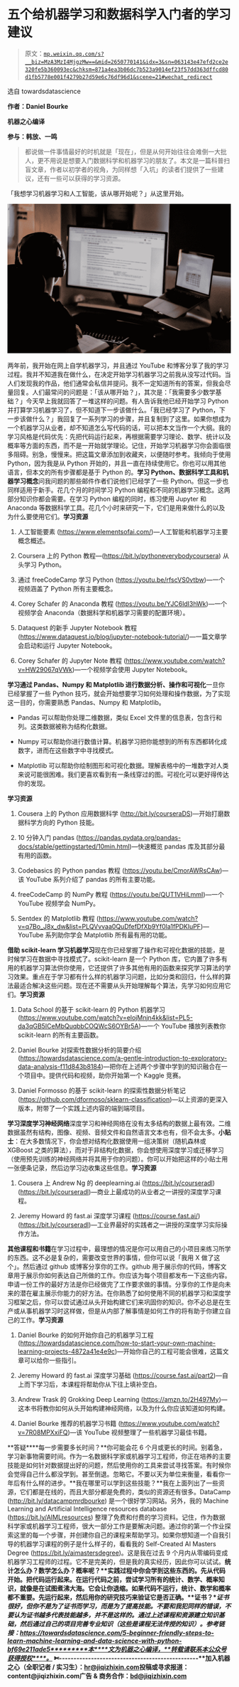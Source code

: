 # 五个给机器学习和数据科学入门者的学习建议

> 原文：[`mp.weixin.qq.com/s?__biz=MzA3MzI4MjgzMw==&mid=2650770141&idx=3&sn=063143e47efd2ce2e320fe5b360093ec&chksm=871a4ea3b06dc7b523a9014ef23f57dd363dffcd80d1fb5778e001f4279b27d59e6c76df96d1&scene=21#wechat_redirect`](http://mp.weixin.qq.com/s?__biz=MzA3MzI4MjgzMw==&mid=2650770141&idx=3&sn=063143e47efd2ce2e320fe5b360093ec&chksm=871a4ea3b06dc7b523a9014ef23f57dd363dffcd80d1fb5778e001f4279b27d59e6c76df96d1&scene=21#wechat_redirect)

选自 towardsdatascience

**作者：Daniel Bourke**

**机器之心编译**

**参与：韩放、一鸣**

> 都说做一件事情最好的时机就是「现在」，但是从何开始往往会难倒一大批人，更不用说是想要入门数据科学和机器学习的朋友了。本文是一篇科普扫盲文章，作者以初学者的视角，为同样想「入坑」的读者们提供了一些建议，还有一些可以获得的学习资源。

「我想学习机器学习和人工智能，该从哪开始呢？」从这里开始。

![](img/3d6dfb08f92cc022c41f0c9511a7b774.jpg)

两年前，我开始在网上自学机器学习，并且通过 YouTube 和博客分享了我的学习过程。我并不知道我在做什么，在决定开始学习机器学习之前我从没写过代码。当人们发现我的作品，他们通常会私信并提问。我不一定知道所有的答案，但我会尽量回复。人们最常问的问题是：「该从哪开始？」，其次是：「我需要多少数学基础？」今天早上我就回答了一堆这样的问题。有人告诉我他已经开始学习 Python 并打算学习机器学习了，但不知道下一步该做什么。「我已经学习了 Python，下一步该做什么？」我回复了一系列学习的步骤，并且复制到了这里。如果你想成为一个机器学习从业者，却不知道怎么写代码的话，可以把本文当作一个大纲。我的学习风格是代码优先：先把代码运行起来，再根据需要学习理论、数学、统计以及概率等方面的东西，而不是一开始就学理论。记住，开始学习机器学习你会面临很多阻碍。别急，慢慢来。把这篇文章添加到收藏夹，以便随时参考。我倾向于使用 Python，因为我是从 Python 开始的，并且一直在持续使用它。你也可以用其他语言，但本文的所有步骤都是基于 Python 的。**学习 Python、数据科学工具和机器学习概念**问我问题的那些邮件作者们说他们已经学了一些 Python。但这一步也同样适用于新手。花几个月的时间学习 Python 编程和不同的机器学习概念。这两部分知识你都会需要。在学习 Python 编程的同时，练习使用 Jupyter 和 Anaconda 等数据科学工具。花几个小时来研究一下，它们是用来做什么的以及为什么要使用它们。**学习资源**

1.  人工智能要素 (https://www.elementsofai.com/)—人工智能和机器学习主要概念概述。

2.  Coursera 上的 Python 教程—(https://bit.ly/pythoneverybodycoursera) 从头学习 Python。

3.  通过 freeCodeCamp 学习 Python (https://youtu.be/rfscVS0vtbw)—一个视频涵盖了 Python 所有主要概念。

4.  Corey Schafer 的 Anaconda 教程 (https://youtu.be/YJC6ldI3hWk)—一个视频学会 Anaconda（数据科学和机器学习需要的配置环境）。

5.  Dataquest 的新手 Jupyter Notebook 教程 (https://www.dataquest.io/blog/jupyter-notebook-tutorial/)—一篇文章学会启动和运行 Jupyter Notebook。

6.  Corey Schafer 的 Jupyter Note 教程 (https://www.youtube.com/watch?v=HW29067qVWk)—一个视频学会使用 Jupyter Notebook。

**学习通过 Pandas、Numpy 和 Matplotlib 进行数据分析、操作和可视化**一旦你已经掌握了一些 Python 技巧，就会开始想要学习如何处理和操作数据，为了实现这一目的，你需要熟悉 Pandas、Numpy 和 Matplotlib。

*   Pandas 可以帮助你处理二维数据，类似 Excel 文件里的信息表，包含行和列。这类数据被称为结构化数据。

*   Numpy 可以帮助你进行数值计算。机器学习把你能想到的所有东西都转化成数字，进而在这些数字中寻找模式。

*   Matplotlib 可以帮助你绘制图形和可视化数据。理解表格中的一堆数字对人类来说可能很困难。我们更喜欢看到有一条线穿过的图。可视化可以更好得传达你的发现。

**学习资源**

1.  Cousera 上的 Python 应用数据科学 (http://bit.ly/courseraDS)—开始打磨数据科学方向的 Python 技能。

2.  10 分钟入门 pandas (https://pandas.pydata.org/pandas-docs/stable/gettingstarted/10min.html)—快速概览 pandas 库及其部分最有用的函数。

3.  Codebasics 的 Python pandas 教程 (https://youtu.be/CmorAWRsCAw)—该 YouTube 系列介绍了 pandas 的所有主要功能。

4.  freeCodeCamp 的 NumPy 教程 (https://youtu.be/QUT1VHiLmmI)—一个 YouTube 视频学会 NumPy。

5.  Sentdex 的 Matplotlib 教程 (https://www.youtube.com/watch?v=q7Bo_J8x_dw&list=PLQVvvaa0QuDfefDfXb9Yf0la1fPDKluPF)—YouTube 系列助你学会 Matplotlib 所有最有用的功能。

**借助 scikit-learn 学习机器学习**现在你已经掌握了操作和可视化数据的技能，是时候学习在数据中寻找模式了。scikit-learn 是一个 Python 库，它内置了许多有用的机器学习算法供你使用，它还提供了许多其他有用的函数来探究学习算法的学习效果。重点在于学习都有什么样的机器学习问题，比如分类和回归，什么样的算法最适合解决这些问题。现在还不需要从头开始理解每个算法，先学习如何应用它们。**学习资源**

1.  Data School 的基于 scikit-learn 的 Python 机器学习 (https://www.youtube.com/watch?v=elojMnjn4kk&list=PL5-da3qGB5ICeMbQuqbbCOQWcS6OYBr5A)—一个 YouTube 播放列表教你 scikit-learn 的所有主要函数。

2.  Daniel Bourke 对探索性数据分析的简要介绍 (https://towardsdatascience.com/a-gentle-introduction-to-exploratory-data-analysis-f11d843b8184)—把你在上述两个步骤中学到的知识融合在一个项目中。提供代码和视频，助你开始第一个 Kaggle 竞赛。

3.  Daniel Formosso 的基于 scikit-learn 的探索性数据分析笔记 (https://github.com/dformoso/sklearn-classification)—以上资源的更深入版本，附带了一个实践上述内容的端到端项目。

**学习深度学习神经网络**深度学习和神经网络在没有太多结构的数据上最有效。二维数据虽然有结构，图像、视频、音频文件和自然语言文本也有，但不会太多。**小贴士**：在大多数情况下，你会想对结构化数据使用一组决策树（随机森林或 XGBoost 之类的算法），而对于非结构化数据，你会想使用深度学习或迁移学习（使用预先训练的神经网络并将其用于你的问题）。你可以开始把这样的小贴士用一张便条记录，然后边学习边收集这些信息。**学习资源**

1.  Cousera 上 Andrew Ng 的 deeplearning.ai (https://bit.ly/courseradl) (https://bit.ly/courseradl)—商业上最成功的从业者之一讲授的深度学习课程。

2.  Jeremy Howard 的 fast.ai 深度学习课程 (https://course.fast.ai/) (https://bit.ly/courseradl)—工业界最好的实践者之一讲授的深度学习实际操作方法。

**其他课程和书籍**在学习过程中，最理想的情况是你可以用自己的小项目来练习所学的东西。这不必是复杂的，需要改变世界的事情，但你可以说「我用 X 做了这个」。然后通过 github 或博客分享你的工作。github 用于展示你的代码，博客文章用于展示你如何表达自己所做的工作。你应该为每个项目都发布一下这些内容。申请一份工作的最好方法是你已经做完了工作要求做的事情。分享你的工作是向未来的潜在雇主展示你能力的好方法。在你熟悉了如何使用不同的机器学习和深度学习框架之后，你可以尝试通过从头开始构建它们来巩固你的知识。你不必总是在生产或从事机器学习时这样做，但是从内部了解事情是如何工作的将有助于你建立自己的工作。**学习资源**

1.  Daniel Bourke 的如何开始你自己的机器学习工程 (https://towardsdatascience.com/how-to-start-your-own-machine-learning-projects-4872a41e4e9c)—开始你自己的工程可能会很难，这篇文章可以给你一些指引。

2.  Jeremy Howard 的 fast.ai 深度学习基础 (https://course.fast.ai/part2)—自上而下学习后，本课程将帮助你从下往上填补空白。

3.  Andrew Trask 的 Grokking Deep Learning (https://amzn.to/2H497My)—这本书将教你如何从头开始构建神经网络，以及为什么你应该知道如何构建。

4.  Daniel Bourke 推荐的机器学习书籍 (https://www.youtube.com/watch?v=7R08MPXxiFQ)—该 YouTube 视频整理了一些机器学习最佳书籍。

**答疑****每一步需要多长时间？**你可能会花 6 个月或更长的时间。别着急，学习新事物需要时间。作为一名数据科学家或机器学习工程师，你正在培养的主要技能是如何针对数据提出好的问题，然后使用你的工具来尝试寻找答案。有时候你会觉得自己什么都没学到。甚至倒退。忽略它。不要以天为单位来衡量，看看你一年后有什么样的进步。**我在哪里可以学到这些技能？**我在上面列出了一些资源，它们都是在线的，而且大部分都是免费的，类似的资源还有很多。DataCamp (http://bit.ly/datacampmrdbourke) 是一个很好学习网站。另外，我的 Machine Learning and Artificial Intelligence resources database (https://bit.ly/AIMLresources) 整理了免费和付费的学习资料。记住，作为数据科学家或机器学习工程师，很大一部分工作是要解决问题。通过你的第一个作业探索这里的每一个步骤，并创建你自己的课程来帮助学习。如果你想知道一个自我引导的机器学习课程的例子是什么样子的，看看我的 Self-Created AI Masters Degree (https://bit.ly/aimastersdegree)。这是我在过去 9 个月内从零编码变成机器学习工程师的过程。它不是完美的，但是我的真实经历，因此你可以试试。**统计怎么办？****数学怎么办？****概率呢？**实践过程中你会学到这些东西的。先从代码开始。把代码运行起来。在运行代码之前，尝试学习所有的统计、数学、概率知识，就像是在试图煮沸大海。它会让你退缩。如果代码不运行，统计、数学和概率都不重要。先运行起来，然后用你的研究技巧来验证它是否正确。**证书？**证书很好，但你不是为了证书而学习，而是为了提高技能。不要和我犯同样的错误，不要认为证书越多代表技能越多，并不是这样的。通过上述课程和资源建立知识基础，然后通过自己的项目完善专业知识（这些是课程无法传授的知识）。*参考链接：https://towardsdatascience.com/5-beginner-friendly-steps-to-learn-machine-learning-and-data-science-with-python-bf69e211ade5*********本****文为机器之心编译，**转载请联系本公众号获得授权****。**
✄------------------------------------------------**加入机器之心（全职记者 / 实习生）：hr@jiqizhixin.com****投稿或寻求报道：**content**@jiqizhixin.com****广告 & 商务合作：bd@jiqizhixin.com**
